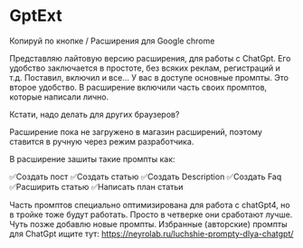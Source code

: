 # GptExt
Копируй по кнопке / Расширения для Google chrome

Представляю лайтовую версию расширения, для работы с ChatGpt. Его удобство заключается в простоте, без всяких реклам, регистраций и т.д. Поставил, включил и все... У вас в доступе основные промпты. Это второе удобство. В расширение включили часть своих промптов, которые написали лично.

Кстати, надо делать для других браузеров?

Расширение пока не загружено в магазин расширений, поэтому ставится в ручную через режим разработчика.

В расширение зашиты такие промпты как:

✅Создать пост
✅Создать cтатью
✅Создать Description
✅Создать Faq
✅Расширить статью
✅Написать план статьи

Часть промптов специально оптимизирована для работа с chatGpt4, но в тройке тоже будут работать. Просто в четверке они сработают лучше. Чуть позже добавлю новые промпты.
Избранные (авторские) промпты для ChatGpt ищите тут: https://neyrolab.ru/luchshie-prompty-dlya-chatgpt/
